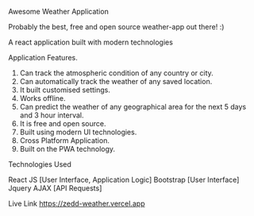 Awesome Weather Application

Probably the best, free and open source weather-app out there! :)

A react application built with modern technologies



Application Features.

1. Can track the atmospheric condition of any country or city.
2. Can automatically track the weather of any saved location.
3. It built customised settings.
4. Works offline.
5. Can predict the weather of any geographical area for the next 5 days and 3 hour interval.
6. It is free and open source.
7. Built using modern UI technologies.
8. Cross Platform Application.
9. Built on the PWA technology.


Technologies Used

React JS [User Interface, Application Logic]
Bootstrap [User Interface]
Jquery AJAX [API Requests]




Live Link
https://zedd-weather.vercel.app
